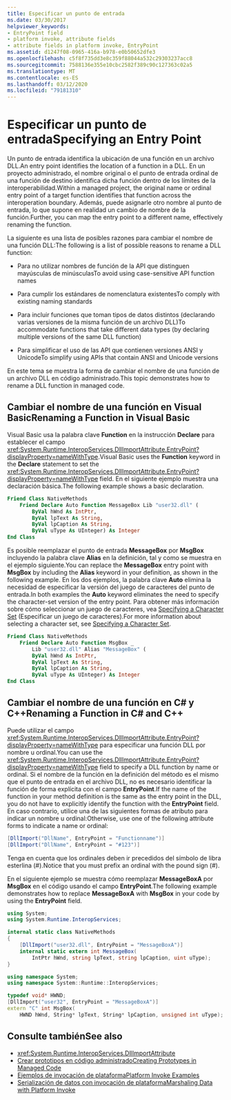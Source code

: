 ```yaml
---
title: Especificar un punto de entrada
ms.date: 03/30/2017
helpviewer_keywords:
- EntryPoint field
- platform invoke, attribute fields
- attribute fields in platform invoke, EntryPoint
ms.assetid: d1247f08-0965-416a-b978-e0b50652dfe3
ms.openlocfilehash: c5f8f735dd3e8c359f88044a532c29303237acc8
ms.sourcegitcommit: 7588136e355e10cbc2582f389c90c127363c02a5
ms.translationtype: MT
ms.contentlocale: es-ES
ms.lasthandoff: 03/12/2020
ms.locfileid: "79181310"
---
```

# <a name="specifying-an-entry-point"></a><span data-ttu-id="06635-102">Especificar un punto de entrada</span><span class="sxs-lookup"><span data-stu-id="06635-102">Specifying an Entry Point</span></span>

<span data-ttu-id="06635-103">Un punto de entrada identifica la ubicación de una función en un archivo DLL.</span><span class="sxs-lookup"><span data-stu-id="06635-103">An entry point identifies the location of a function in a DLL.</span></span> <span data-ttu-id="06635-104">En un proyecto administrado, el nombre original o el punto de entrada ordinal de una función de destino identifica dicha función dentro de los límites de la interoperabilidad.</span><span class="sxs-lookup"><span data-stu-id="06635-104">Within a managed project, the original name or ordinal entry point of a target function identifies that function across the interoperation boundary.</span></span> <span data-ttu-id="06635-105">Además, puede asignarle otro nombre al punto de entrada, lo que supone en realidad un cambio de nombre de la función.</span><span class="sxs-lookup"><span data-stu-id="06635-105">Further, you can map the entry point to a different name, effectively renaming the function.</span></span>  
  
 <span data-ttu-id="06635-106">La siguiente es una lista de posibles razones para cambiar el nombre de una función DLL:</span><span class="sxs-lookup"><span data-stu-id="06635-106">The following is a list of possible reasons to rename a DLL function:</span></span>  
  
- <span data-ttu-id="06635-107">Para no utilizar nombres de función de la API que distinguen mayúsculas de minúsculas</span><span class="sxs-lookup"><span data-stu-id="06635-107">To avoid using case-sensitive API function names</span></span>  
  
- <span data-ttu-id="06635-108">Para cumplir los estándares de nomenclatura existentes</span><span class="sxs-lookup"><span data-stu-id="06635-108">To comply with existing naming standards</span></span>  
  
- <span data-ttu-id="06635-109">Para incluir funciones que toman tipos de datos distintos (declarando varias versiones de la misma función de un archivo DLL)</span><span class="sxs-lookup"><span data-stu-id="06635-109">To accommodate functions that take different data types (by declaring multiple versions of the same DLL function)</span></span>  
  
- <span data-ttu-id="06635-110">Para simplificar el uso de las API que contienen versiones ANSI y Unicode</span><span class="sxs-lookup"><span data-stu-id="06635-110">To simplify using APIs that contain ANSI and Unicode versions</span></span>  
  
 <span data-ttu-id="06635-111">En este tema se muestra la forma de cambiar el nombre de una función de un archivo DLL en código administrado.</span><span class="sxs-lookup"><span data-stu-id="06635-111">This topic demonstrates how to rename a DLL function in managed code.</span></span>  
  
## <a name="renaming-a-function-in-visual-basic"></a><span data-ttu-id="06635-112">Cambiar el nombre de una función en Visual Basic</span><span class="sxs-lookup"><span data-stu-id="06635-112">Renaming a Function in Visual Basic</span></span>  

<span data-ttu-id="06635-113">Visual Basic usa la palabra clave **Function** en la instrucción **Declare** para establecer el campo <xref:System.Runtime.InteropServices.DllImportAttribute.EntryPoint?displayProperty=nameWithType>.</span><span class="sxs-lookup"><span data-stu-id="06635-113">Visual Basic uses the **Function** keyword in the **Declare** statement to set the <xref:System.Runtime.InteropServices.DllImportAttribute.EntryPoint?displayProperty=nameWithType> field.</span></span> <span data-ttu-id="06635-114">En el siguiente ejemplo muestra una declaración básica.</span><span class="sxs-lookup"><span data-stu-id="06635-114">The following example shows a basic declaration.</span></span>  
  
```vb
Friend Class NativeMethods
    Friend Declare Auto Function MessageBox Lib "user32.dll" (
        ByVal hWnd As IntPtr,
        ByVal lpText As String,
        ByVal lpCaption As String,
        ByVal uType As UInteger) As Integer
End Class
```
  
<span data-ttu-id="06635-115">Es posible reemplazar el punto de entrada **MessageBox** por **MsgBox** incluyendo la palabra clave **Alias** en la definición, tal y como se muestra en el ejemplo siguiente.</span><span class="sxs-lookup"><span data-stu-id="06635-115">You can replace the **MessageBox** entry point with **MsgBox** by including the **Alias** keyword in your definition, as shown in the following example.</span></span> <span data-ttu-id="06635-116">En los dos ejemplos, la palabra clave **Auto** elimina la necesidad de especificar la versión del juego de caracteres del punto de entrada.</span><span class="sxs-lookup"><span data-stu-id="06635-116">In both examples the **Auto** keyword eliminates the need to specify the character-set version of the entry point.</span></span> <span data-ttu-id="06635-117">Para obtener más información sobre cómo seleccionar un juego de caracteres, vea [Specifying a Character Set](specifying-a-character-set.md) (Especificar un juego de caracteres).</span><span class="sxs-lookup"><span data-stu-id="06635-117">For more information about selecting a character set, see [Specifying a Character Set](specifying-a-character-set.md).</span></span>  
  
```vb
Friend Class NativeMethods
    Friend Declare Auto Function MsgBox _
        Lib "user32.dll" Alias "MessageBox" (
        ByVal hWnd As IntPtr,
        ByVal lpText As String,
        ByVal lpCaption As String,
        ByVal uType As UInteger) As Integer
End Class
```
  
## <a name="renaming-a-function-in-c-and-c"></a><span data-ttu-id="06635-118">Cambiar el nombre de una función en C# y C++</span><span class="sxs-lookup"><span data-stu-id="06635-118">Renaming a Function in C# and C++</span></span>  
 <span data-ttu-id="06635-119">Puede utilizar el campo <xref:System.Runtime.InteropServices.DllImportAttribute.EntryPoint?displayProperty=nameWithType> para especificar una función DLL por nombre u ordinal.</span><span class="sxs-lookup"><span data-stu-id="06635-119">You can use the <xref:System.Runtime.InteropServices.DllImportAttribute.EntryPoint?displayProperty=nameWithType> field to specify a DLL function by name or ordinal.</span></span> <span data-ttu-id="06635-120">Si el nombre de la función en la definición del método es el mismo que el punto de entrada en el archivo DLL, no es necesario identificar la función de forma explícita con el campo **EntryPoint**.</span><span class="sxs-lookup"><span data-stu-id="06635-120">If the name of the function in your method definition is the same as the entry point in the DLL, you do not have to explicitly identify the function with the **EntryPoint** field.</span></span> <span data-ttu-id="06635-121">En caso contrario, utilice una de las siguientes formas de atributo para indicar un nombre u ordinal:</span><span class="sxs-lookup"><span data-stu-id="06635-121">Otherwise, use one of the following attribute forms to indicate a name or ordinal:</span></span>  
  
```csharp
[DllImport("DllName", EntryPoint = "Functionname")]
[DllImport("DllName", EntryPoint = "#123")]
```
  
 <span data-ttu-id="06635-122">Tenga en cuenta que los ordinales deben ir precedidos del símbolo de libra esterlina (#).</span><span class="sxs-lookup"><span data-stu-id="06635-122">Notice that you must prefix an ordinal with the pound sign (#).</span></span>  
  
 <span data-ttu-id="06635-123">En el siguiente ejemplo se muestra cómo reemplazar **MessageBoxA** por **MsgBox** en el código usando el campo **EntryPoint**.</span><span class="sxs-lookup"><span data-stu-id="06635-123">The following example demonstrates how to replace **MessageBoxA** with **MsgBox** in your code by using the **EntryPoint** field.</span></span>  
  
```csharp
using System;
using System.Runtime.InteropServices;

internal static class NativeMethods
{
    [DllImport("user32.dll", EntryPoint = "MessageBoxA")]
    internal static extern int MessageBox(
        IntPtr hWnd, string lpText, string lpCaption, uint uType);
}
```
  
```cpp
using namespace System;
using namespace System::Runtime::InteropServices;

typedef void* HWND;
[DllImport("user32", EntryPoint = "MessageBoxA")]
extern "C" int MsgBox(
    HWND hWnd, String* lpText, String* lpCaption, unsigned int uType);
```
  
## <a name="see-also"></a><span data-ttu-id="06635-124">Consulte también</span><span class="sxs-lookup"><span data-stu-id="06635-124">See also</span></span>

- <xref:System.Runtime.InteropServices.DllImportAttribute>
- [<span data-ttu-id="06635-125">Crear prototipos en código administrado</span><span class="sxs-lookup"><span data-stu-id="06635-125">Creating Prototypes in Managed Code</span></span>](creating-prototypes-in-managed-code.md)
- [<span data-ttu-id="06635-126">Ejemplos de invocación de plataforma</span><span class="sxs-lookup"><span data-stu-id="06635-126">Platform Invoke Examples</span></span>](platform-invoke-examples.md)
- [<span data-ttu-id="06635-127">Serialización de datos con invocación de plataforma</span><span class="sxs-lookup"><span data-stu-id="06635-127">Marshaling Data with Platform Invoke</span></span>](marshaling-data-with-platform-invoke.md)

